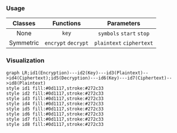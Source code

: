 ### Usage
|Classes|Functions|Parameters|
|:-:|:-:|:-:|
|None|`key`|`symbols` `start` `stop`|
|Symmetric|`encrypt` `decrypt`|`plaintext` `ciphertext`|
### Visualization
```mermaid
graph LR;id1(Encryption)---id2(Key)---id3(Plaintext)-->id4(Ciphertext);id5(Decryption)---id6(Key)---id7(Ciphertext)-->id8(Plaintext)
style id1 fill:#0d1117,stroke:#272c33
style id2 fill:#0d1117,stroke:#272c33
style id3 fill:#0d1117,stroke:#272c33
style id4 fill:#0d1117,stroke:#272c33
style id5 fill:#0d1117,stroke:#272c33
style id6 fill:#0d1117,stroke:#272c33
style id7 fill:#0d1117,stroke:#272c33
style id8 fill:#0d1117,stroke:#272c33
```
